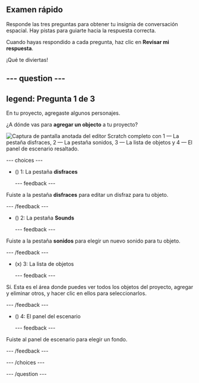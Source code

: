 ## Examen rápido

Responde las tres preguntas para obtener tu insignia de conversación espacial. Hay pistas para guiarte hacia la respuesta correcta.

Cuando hayas respondido a cada pregunta, haz clic en **Revisar mi respuesta**.

¡Qué te diviertas!

--- question ---
---
legend: Pregunta 1 de 3
---

En tu proyecto, agregaste algunos personajes.

¿A dónde vas para **agregar un objecto** a tu proyecto?

![Captura de pantalla anotada del editor Scratch completo con 1 — La pestaña disfraces, 2 — La pestaña sonidos, 3 — La lista de objetos y 4 — El panel de escenario resaltado.](images/question1.png)

--- choices ---

- () 1: La pestaña **disfraces**

  --- feedback ---

Fuiste a la pestaña **disfraces** para editar un disfraz para tu objeto.

  --- /feedback ---

- () 2: La pestaña **Sounds**

  --- feedback ---

Fuiste a la pestaña **sonidos** para elegir un nuevo sonido para tu objeto.

  --- /feedback ---

- (x) 3: La lista de objetos

  --- feedback ---

Sí. Esta es el área donde puedes ver todos los objetos del proyecto, agregar y eliminar otros, y hacer clic en ellos para seleccionarlos.

  --- /feedback ---

- () 4: El panel del escenario

  --- feedback ---

Fuiste al panel de escenario para elegir un fondo.

  --- /feedback ---

--- /choices ---

--- /question ---
